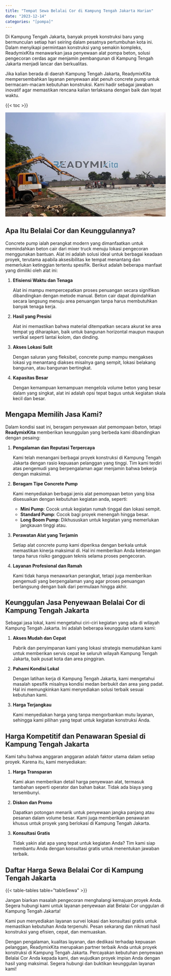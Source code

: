```yaml
---
title: "Tempat Sewa Belalai Cor di Kampung Tengah Jakarta Harian"
date: "2023-12-14"
categories: "[pompa]"
---
```


Di Kampung Tengah Jakarta, banyak proyek konstruksi baru yang bermunculan setiap hari seiring dalam pesatnya pertumbuhan kota ini. Dalam menyikapi permintaan konstruksi yang semakin kompleks, ReadymixKita menawarkan jasa penyewaan alat pompa beton, solusi pengecoran cerdas agar menjamin pembangunan di Kampung Tengah Jakarta menjadi lancar dan berkualitas.

Jika kalian berada di daerah Kampung Tengah Jakarta, ReadymixKita mempersembahkan layanan penyewaan alat penuh concrete pump untuk bermacam-macam kebutuhan konstruksi. Kami hadir sebagai jawaban inovatif agar memastikan rencana kalian terlaksana dengan baik dan tepat waktu.

{{< toc >}}

![Tempat Sewa Belalai Cor di Kampung Tengah Jakarta Harian](/images/pompa/sewa-pompa-09.jpg)

## Apa Itu Belalai Cor dan Keunggulannya?

Concrete pump ialah perangkat modern yang dimanfaatkan untuk memindahkan beton cair dari mixer truck menuju lokasi pengecoran menggunakan bantuan. Alat ini adalah solusi ideal untuk berbagai keadaan proyek, terutama apabila aksesibilitas ke tempat menantang dan memerlukan ketinggian tertentu spesifik. Berikut adalah beberapa manfaat yang dimiliki oleh alat ini:

1. **Efisiensi Waktu dan Tenaga**

   Alat ini mampu mempercepatkan proses penuangan secara signifikan dibandingkan dengan metode manual. Beton cair dapat dipindahkan secara langsung menuju area penuangan tanpa harus membutuhkan banyak tenaga kerja.

2. **Hasil yang Presisi**

   Alat ini memastikan bahwa material ditempatkan secara akurat ke area tempat yg diharapkan, baik untuk bangunan horizontal maupun maupun vertikal seperti lantai kolom, dan dinding.

3. **Akses Lokasi Sulit**

   Dengan saluran yang fleksibel, concrete pump mampu mengakses lokasi yg menantang diakses misalnya gang sempit, lokasi belakang bangunan, atau bangunan bertingkat.

4. **Kapasitas Besar**

   Dengan kemampuan kemampuan mengelola volume beton yang besar dalam yang singkat, alat ini adalah opsi tepat bagus untuk kegiatan skala kecil dan besar.

## Mengapa Memilih Jasa Kami?

Dalam kondisi saat ini, beragam penyewaan alat pemompaan beton, tetapi **ReadymixKita** memberikan keunggulan yang berbeda kami dibandingkan dengan pesaing:

1. **Pengalaman dan Reputasi Terpercaya**

   Kami telah menangani berbagai proyek konstruksi di Kampung Tengah Jakarta dengan rasio kepuasan pelanggan yang tinggi. Tim kami terdiri atas pengemudi yang berpengalaman agar menjamin bahwa bekerja dengan maksimal.

2. **Beragam Tipe Concrete Pump**

   Kami menyediakan berbagai jenis alat pemompaan beton yang bisa disesuaikan dengan kebutuhan kegiatan anda, seperti:
   - **Mini Pump**: Cocok untuk kegiatan rumah tinggal dan lokasi sempit.
   - **Standard Pump**: Cocok bagi proyek menengah hingga besar.
   - **Long Boom Pump**: Dikhususkan untuk kegiatan yang memerlukan jangkauan tinggi atau.

3. **Perawatan Alat yang Terjamin**

   Setiap alat concrete pump kami diperiksa dengan berkala untuk memastikan kinerja maksimal di. Hal ini memberikan Anda ketenangan tanpa harus risiko gangguan teknis selama proses pengecoran.

4. **Layanan Profesional dan Ramah**

   Kami tidak hanya menawarkan perangkat, tetapi juga memberikan pengemudi yang berpengalaman yang agar proses penuangan berlangsung dengan baik dari permulaan hingga akhir.

## Keunggulan Jasa Penyewaan Belalai Cor di Kampung Tengah Jakarta

Sebagai jasa lokal, kami mengetahui ciri-ciri kegiatan yang ada di wilayah Kampung Tengah Jakarta. Ini adalah beberapa keunggulan utama kami:

1. **Akses Mudah dan Cepat**

   Pabrik dan penyimpanan kami yang lokasi strategis memudahkan kami untuk memberikan servis cepat ke seluruh wilayah Kampung Tengah Jakarta, baik pusat kota dan area pinggiran.

2. **Pahami Kondisi Lokal**

   Dengan latihan kerja di Kampung Tengah Jakarta, kami mengetahui masalah spesifik misalnya kondisi medan berbukit dan area yang padat. Hal ini memungkinkan kami menyediakan solusi terbaik sesuai kebutuhan kami.

3. **Harga Terjangkau**

   Kami menyediakan harga yang tanpa mengorbankan mutu layanan, sehingga kami pilihan yang tepat untuk kegiatan konstruksi Anda.

## Harga Kompetitif dan Penawaran Spesial di Kampung Tengah Jakarta

Kami tahu bahwa anggaran anggaran adalah faktor utama dalam setiap proyek. Karena itu, kami menyediakan:

1. **Harga Transparan**

   Kami akan memberikan detail harga penyewaan alat, termasuk tambahan seperti operator dan bahan bakar. Tidak ada biaya yang tersembunyi.

2. **Diskon dan Promo**

   Dapatkan potongan menarik untuk penyewaan jangka panjang atau pesanan dalam volume besar. Kami juga memberikan penawaran khusus untuk proyek yang berlokasi di Kampung Tengah Jakarta.

3. **Konsultasi Gratis**

   Tidak yakin alat apa yang tepat untuk kegiatan Anda? Tim kami siap membantu Anda dengan konsultasi gratis untuk menentukan jawaban terbaik.

## Daftar Harga Sewa Belalai Cor di Kampung Tengah Jakarta

{{< table-tables table="tableSewa" >}}

Jangan biarkan masalah pengecoran menghalangi kemajuan proyek Anda. Segera hubungi kami untuk layanan penyewaan alat Belalai Cor unggulan di Kampung Tengah Jakarta!

Kami pun menyediakan layanan survei lokasi dan konsultasi gratis untuk memastikan kebutuhan Anda terpenuhi. Pesan sekarang dan nikmati hasil konstruksi yang efisien, cepat, dan memuaskan.

Dengan pengalaman, kualitas layanan, dan dedikasi terhadap kepuasan pelanggan, ReadymixKita merupakan partner terbaik Anda untuk proyek konstruksi di Kampung Tengah Jakarta. Percayakan kebutuhan penyewaan Belalai Cor Anda kepada kami, dan wujudkan proyek impian Anda dengan hasil yang maksimal. Segera hubungi dan buktikan keunggulan layanan kami!